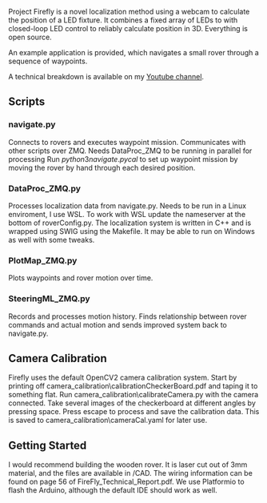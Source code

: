 Project Firefly is a novel localization method using a webcam to calculate the position of a LED fixture. It combines a fixed array of LEDs to with closed-loop LED control to reliably calculate position in 3D. Everything is open source. 

An example application is provided, which navigates a small rover through a sequence of waypoints. 

A technical breakdown is available on my [Youtube channel](https://www.youtube.com/watch?v=MSs9HHhLadw).

## Scripts

### navigate.py
Connects to rovers and executes waypoint mission. Communicates with other scripts over ZMQ. Needs DataProc_ZMQ to be running in parallel for processing 
Run $python3 navigate.py cal$ to set up waypoint mission by moving the rover by hand through each desired position.

### DataProc_ZMQ.py
Processes localization data from navigate.py. Needs to be run in a Linux enviroment, I use WSL. To work with WSL update the nameserver at the bottom of roverConfig.py. The localization system is written in C++ and is wrapped using SWIG using the Makefile. It may be able to run on Windows as well with some tweaks. 

### PlotMap_ZMQ.py
Plots waypoints and rover motion over time. 

### SteeringML_ZMQ.py
Records and processes motion history. Finds relationship between rover commands and actual motion and sends improved system back to navigate.py. 

## Camera Calibration
Firefly uses the default OpenCV2 camera calibration system. Start by printing off camera_calibration\calibrationCheckerBoard.pdf and taping it to something flat. Run camera_calibration\calibrateCamera.py with the camera connected. Take several images of the checkerboard at different angles by pressing space. Press escape to process and save the calibration data. This is saved to camera_calibration\cameraCal.yaml for later use. 

## Getting Started
I would recommend building the wooden rover. It is laser cut out of 3mm material, and the files are available in /CAD. The wiring information can be found on page 56 of FireFly_Technical_Report.pdf. We use Platformio to flash the Arduino, although the default IDE should work as well. 

